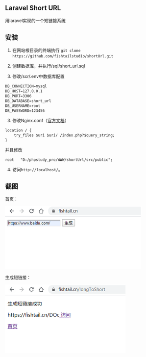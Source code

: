 ## Laravel Short URL

用laravel实现的一个短链接系统

## 安装
1. 在网站根目录的终端执行
`git clone https://github.com/fishtailstudio/shortUrl.git`

2. 创建数据库，并执行/sql/short_url.sql

3. 修改/scr/.env中数据库配置
```nginx
DB_CONNECTION=mysql
DB_HOST=127.0.0.1
DB_PORT=3306
DB_DATABASE=short_url
DB_USERNAME=root
DB_PASSWORD=123456
```

3. 修改Nginx.conf（[官方文档](https://learnku.com/docs/laravel/6.x/installation/5124#37e654)）
```nginx
location / {
    try_files $uri $uri/ /index.php?$query_string;
}
```
并且修改
```nginx
root   "D:/phpstudy_pro/WWW/shortUrl/src/public";
```

4. 访问`http://localhost/`。

## 截图

首页：


![首页：](./screenshot/index.png)

生成短链接：


![生成短链接：](./screenshot/longToShort.png)